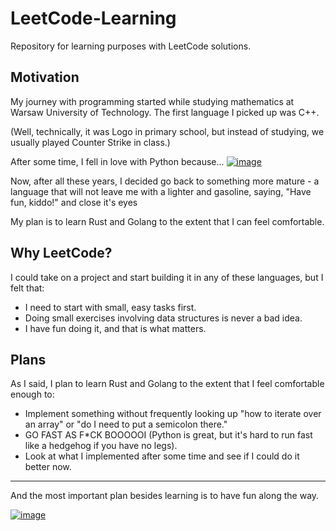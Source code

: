 # LeetCode-Learning
Repository for learning purposes with LeetCode solutions.

## Motivation
My journey with programming started while studying mathematics at Warsaw University of Technology. The first language I picked up was C++.

(Well, technically, it was Logo in primary school, but instead of studying, we usually played Counter Strike in class.)

After some time, I fell in love with Python because...
[![image](https://imgs.xkcd.com/comics/python.png)](https://xkcd.com/353/)

Now, after all these years, I decided go back to something more mature - a language that will not leave me with a lighter and gasoline, saying, "Have fun, kiddo!" and close it's eyes

My plan is to learn Rust and Golang to the extent that I can feel comfortable.

## Why LeetCode?
I could take on a project and start building it in any of these languages, but I felt that:

- I need to start with small, easy tasks first.
- Doing small exercises involving data structures is never a bad idea.
- I have fun doing it, and that is what matters.

## Plans
As I said, I plan to learn Rust and Golang to the extent that I feel comfortable enough to:
- Implement something without frequently looking up "how to iterate over an array" or "do I need to put a semicolon there."
- GO FAST AS F*CK BOOOOOI (Python is great, but it's hard to run fast like a hedgehog if you have no legs).
- Look at what I implemented after some time and see if I could do it better now.


-----

And the most important plan besides learning is to have fun along the way.

[![image](https://preview.redd.it/7vx28m7qso291.jpg?width=720&format=pjpg&auto=webp&s=7f3efab72b9c79a925b11cc19895b5de17433ad1)](https://www.reddit.com/r/ProgrammerHumor/comments/v1b8s5/ive_seen_a_lot_of_memes_about_c_rust_do_be_like/#lightbox)
